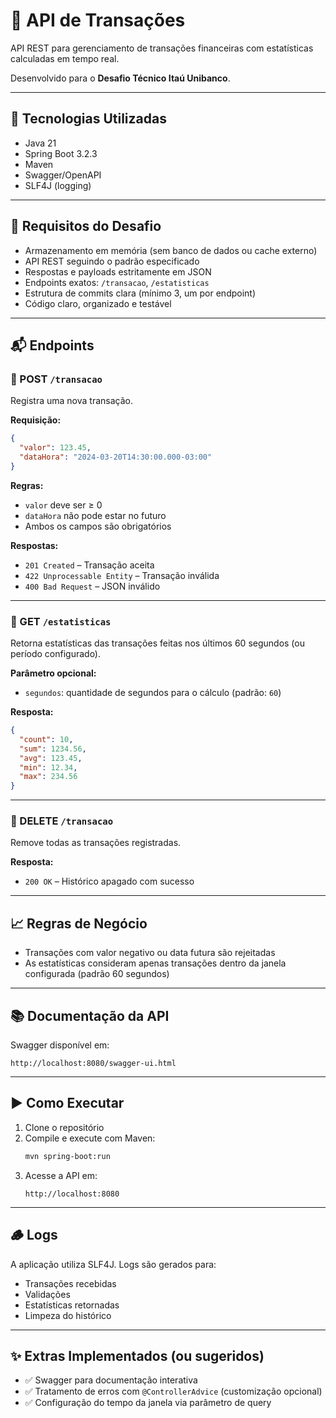 # 🧮 API de Transações

API REST para gerenciamento de transações financeiras com estatísticas calculadas em tempo real.

Desenvolvido para o **Desafio Técnico Itaú Unibanco**.

---

## 🚀 Tecnologias Utilizadas

- Java 21  
- Spring Boot 3.2.3  
- Maven  
- Swagger/OpenAPI  
- SLF4J (logging)  

---

## 📌 Requisitos do Desafio

- Armazenamento em memória (sem banco de dados ou cache externo)  
- API REST seguindo o padrão especificado  
- Respostas e payloads estritamente em JSON  
- Endpoints exatos: `/transacao`, `/estatisticas`  
- Estrutura de commits clara (mínimo 3, um por endpoint)  
- Código claro, organizado e testável  

---

## 📬 Endpoints

### 🔹 POST `/transacao`  
Registra uma nova transação.

**Requisição:**
```json
{
  "valor": 123.45,
  "dataHora": "2024-03-20T14:30:00.000-03:00"
}
```

**Regras:**
- `valor` deve ser ≥ 0
- `dataHora` não pode estar no futuro
- Ambos os campos são obrigatórios

**Respostas:**
- `201 Created` – Transação aceita
- `422 Unprocessable Entity` – Transação inválida
- `400 Bad Request` – JSON inválido

---

### 🔹 GET `/estatisticas`  
Retorna estatísticas das transações feitas nos últimos 60 segundos (ou período configurado).

**Parâmetro opcional:**
- `segundos`: quantidade de segundos para o cálculo (padrão: `60`)

**Resposta:**
```json
{
  "count": 10,
  "sum": 1234.56,
  "avg": 123.45,
  "min": 12.34,
  "max": 234.56
}
```

---

### 🔹 DELETE `/transacao`  
Remove todas as transações registradas.

**Resposta:**
- `200 OK` – Histórico apagado com sucesso

---

## 📈 Regras de Negócio

- Transações com valor negativo ou data futura são rejeitadas  
- As estatísticas consideram apenas transações dentro da janela configurada (padrão 60 segundos)  

---

## 📚 Documentação da API

Swagger disponível em:

```
http://localhost:8080/swagger-ui.html
```

---

## ▶️ Como Executar

1. Clone o repositório  
2. Compile e execute com Maven:
   ```bash
   mvn spring-boot:run
   ```
3. Acesse a API em:
   ```
   http://localhost:8080
   ```

---

## 🪵 Logs

A aplicação utiliza SLF4J. Logs são gerados para:
- Transações recebidas
- Validações
- Estatísticas retornadas
- Limpeza do histórico

---

## ✨ Extras Implementados (ou sugeridos)

- ✅ Swagger para documentação interativa  
- ✅ Tratamento de erros com `@ControllerAdvice` (customização opcional)
- ✅ Configuração do tempo da janela via parâmetro de query  




